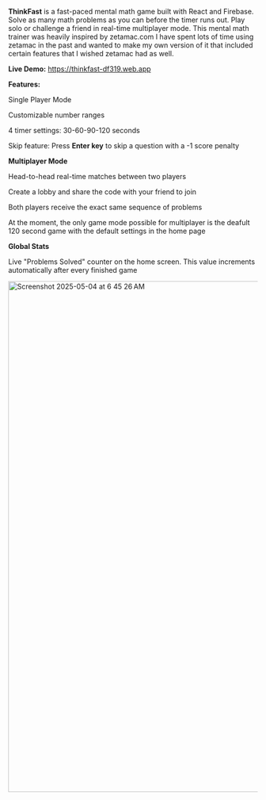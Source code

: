 **ThinkFast** is a fast-paced mental math game built with React and Firebase. Solve as many math problems as you can before the timer runs out. Play solo or challenge a friend in real-time multiplayer mode. This mental math trainer was heavily inspired by zetamac.com I have spent lots of time using zetamac in the past and wanted to make my own version of it that included certain features that I wished zetamac had as well.

**Live Demo:**
https://thinkfast-df319.web.app

**Features:**

Single Player Mode

Customizable number ranges

4 timer settings: 30-60-90-120 seconds

Skip feature: Press **Enter key** to skip a question with a -1 score penalty

**Multiplayer Mode**

Head-to-head real-time matches between two players

Create a lobby and share the code with your friend to join

Both players receive the exact same sequence of problems

At the moment, the only game mode possible for multiplayer is the deafult 120 second game with the default settings in the home page

**Global Stats**

Live "Problems Solved" counter on the home screen. This value increments automatically after every finished game






<img width="1031" alt="Screenshot 2025-05-04 at 6 45 26 AM" src="https://github.com/user-attachments/assets/b8704c60-f0f0-467c-aea1-846a1f3b23b6" />




  


